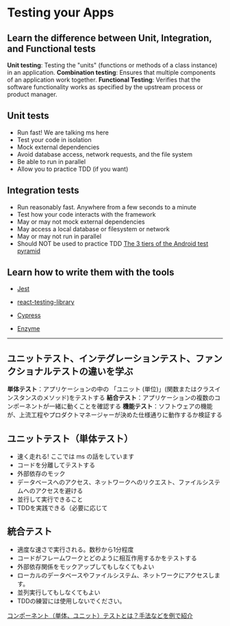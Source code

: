 # Testing your Apps

## Learn the difference between Unit, Integration, and Functional tests
**Unit testing**: Testing the "units" (functions or methods of a class instance) in an application.
**Combination testing**: Ensures that multiple components of an application work together.
**Functional Testing**: Verifies that the software functionality works as specified by the upstream process or product manager.
## Unit tests
- Run fast! We are talking ms here
- Test your code in isolation
- Mock external dependencies
- Avoid database access, network requests, and the file system
- Be able to run in parallel
- Allow you to practice TDD (if you want)
## Integration tests
- Run reasonably fast. Anywhere from a few seconds to a minute
- Test how your code interacts with the framework
- May or may not mock external dependencies
- May access a local database or filesystem or network
- May or may not run in parallel
- Should NOT be used to practice TDD
[The 3 tiers of the Android test pyramid](https://medium.com/android-testing-daily/the-3-tiers-of-the-android-test-pyramid-c1211b359acd#.11kmei3e0)

## Learn how to write them with the tools

- [Jest](./Jest)

- [react-testing-library](./react-testing-library)

- [Cypress](./Cypress)

- [Enzyme](./Enzyme)

***

## ユニットテスト、インテグレーションテスト、ファンクショナルテストの違いを学ぶ
**単体テスト**：アプリケーションの中の 「ユニット (単位)」(関数またはクラスインスタンスのメソッド)をテストする
**結合テスト**：アプリケーションの複数のコンポーネントが一緒に動くことを確認する
**機能テスト**：ソフトウェアの機能が、上流工程やプロダクトマネージャーが決めた仕様通りに動作するか検証する
## ユニットテスト（単体テスト）
- 速く走れる! ここでは ms の話をしています
- コードを分離してテストする
- 外部依存のモック
- データベースへのアクセス、ネットワークへのリクエスト、ファイルシステムへのアクセスを避ける
- 並行して実行できること
- TDDを実践できる（必要に応じて
## 統合テスト
- 適度な速さで実行される。数秒から1分程度
- コードがフレームワークとどのように相互作用するかをテストする
- 外部依存関係をモックアップしてもしなくてもよい
- ローカルのデータベースやファイルシステム、ネットワークにアクセスします。
- 並列実行してもしなくてもよい
- TDDの練習には使用しないでください。

[コンポーネント（単体、ユニット）テストとは？手法などを例で紹介](https://service.shiftinc.jp/column/3636/)